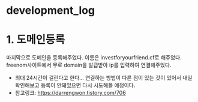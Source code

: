 # development_log
# 1. 도메인등록
마지막으로 도메인을 등록해주었다. 
이름은 investforyourfriend.cf로 해주었다. freenom사이트에서 무료 domain을 발급받아 ip를 입력하여 연결해주었다.  
* 최대 24시간이 걸린다고 한다... 연결하는 방법이 다른 점이 있는 것이 있어서 내일 확인해보고 등록이 안돼있으면 다시 시도해볼 예정이다.
* 참고링크: https://darrengwon.tistory.com/706 
